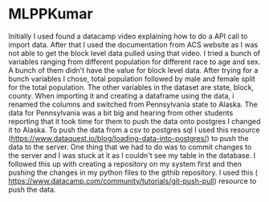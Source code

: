 # MLPPKumar

Initially I used found a datacamp video explaining how to do a API call to import data. After that I used the documentation from ACS website as I was not able to get the block level data pulled using that video. 
I tried a bunch of variables ranging from different population for different race to age and sex. A bunch of them didn't have the value for block level data. After trying for a bunch variables I chose, total population followed by male and female split for the total population. The other variables in the dataset are state, block, county.
When importing it and creating a dataframe using the data, i renamed the columns and switched from Pennsylvania state to Alaska. The data for Pennsylvania was a bit big and hearing from other students reporting that it took time for them to push the data onto postgres I changed it to Alaska. 
To push the data from a csv to postgres sql I used this resource (https://www.dataquest.io/blog/loading-data-into-postgres/) to push the data to the server. One thing that we had to do was to commit changes to the server and I was stuck at it as I couldn't see my table in the database. 
I followed this up with creating a repository on my system first and then pushing the changes in my python files to the githib repository. I used this ( https://www.datacamp.com/community/tutorials/git-push-pull) resource to push the data. 
